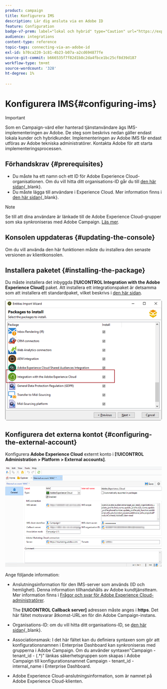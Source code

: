 ```yaml
---
product: campaign
title: Konfigurera IMS
description: Lär dig ansluta via en Adobe ID
feature: Configuration
badge-v7-prem: label="lokal och hybrid" type="Caution" url="https://experienceleague.adobe.com/docs/campaign-classic/using/installing-campaign-classic/architecture-and-hosting-models/hosting-models-lp/hosting-models.html?lang=sv" tooltip="Gäller endast lokala och hybrida driftsättningar"
audience: integrations
content-type: reference
topic-tags: connecting-via-an-adobe-id
exl-id: b70ca220-1c81-4b23-b07a-a2cd694877fe
source-git-commit: b666535f7f82d1b8c2da4fbce1bc25cf8d39d187
workflow-type: tm+mt
source-wordcount: '328'
ht-degree: 1%

---
```


# Konfigurera IMS{#configuring-ims}

>[!IMPORTANT]
>
>Som en Campaign-värd eller hanterad tjänstanvändare ägs IMS-implementeringen av Adobe. De steg som beskrivs nedan gäller endast lokala kunder och hybridkunder.
> Implementeringen av Adobe IMS får endast utföras av Adobe tekniska administratörer. Kontakta Adobe för att starta implementeringsprocessen.

## Förhandskrav {#prerequisites}

* Du måste ha ett namn och ett ID för Adobe Experience Cloud-organisationen. Om du vill hitta ditt organisations-ID går du till [den här sidan](https://experienceleague.adobe.com/docs/core-services/interface/administration/organizations.html?lang=sv){_blank}.
* Du måste lägga till användare i Experience Cloud. Mer information finns i [den här sidan](https://experienceleague.adobe.com/docs/core-services/interface/administration/admin-getting-started.html){_blank}.

>[!NOTE]
>
>Se till att dina användare är länkade till de Adobe Experience Cloud-grupper som ska synkroniseras med Adobe Campaign. [Läs mer](#configuring-the-external-account).

## Konsolen uppdateras {#updating-the-console}

Om du vill använda den här funktionen måste du installera den senaste versionen av klientkonsolen.

## Installera paketet {#installing-the-package}

Du måste installera det inbyggda **[!UICONTROL Integration with the Adobe Experience Cloud]** paket. Att installera ett integrationspaket är detsamma som att installera ett standardpaket, vilket beskrivs i [den här sidan](../../installation/using/installing-campaign-standard-packages.md).

![](assets/ims_6.png)

## Konfigurera det externa kontot {#configuring-the-external-account}

Konfigurera **Adobe Experience Cloud** externt konto i **[!UICONTROL Administration > Platform > External accounts]**.

![](assets/ims_5.png)

Ange följande information:

* Anslutningsinformation för den IMS-server som används (ID och hemlighet). Denna information tillhandahålls av Adobe kundtjänstteam. Mer information finns i [Frågor och svar för Adobe Experience Cloud-administratörer](https://experienceleague.adobe.com/docs/core-services/interface/manage-users-and-products/faq.html).

  The **[!UICONTROL Callback server]** adressen måste anges i **https**. Det här fältet motsvarar åtkomst-URL:en för din Adobe Campaign-instans.

* Organisations-ID: om du vill hitta ditt organisations-ID, se [den här sidan](https://experienceleague.adobe.com/docs/core-services/interface/administration/organizations.html?lang=sv){_blank}.

* Associationsmask: I det här fältet kan du definiera syntaxen som gör att konfigurationsnamnen i Enterprise Dashboard kan synkroniseras med grupperna i Adobe Campaign. Om du använder syntaxen&quot;Campaign - tenant_id - (.&#42;)&quot; länkas säkerhetsgruppen som skapas i Adobe Campaign till konfigurationsnamnet Campaign - tenant_id - internal_name i Enterprise Dashboard.

* Adobe Experience Cloud-anslutningsinformation, som är namnet på Adobe Experience Cloud-klienten.
